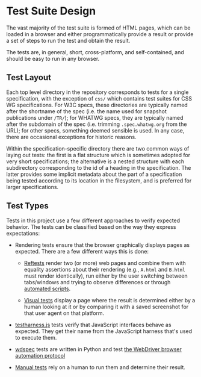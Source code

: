 # Test Suite Design

The vast majority of the test suite is formed of HTML pages, which can
be loaded in a browser and either programmatically provide a result or
provide a set of steps to run the test and obtain the result.

The tests are, in general, short, cross-platform, and self-contained,
and should be easy to run in any browser.


## Test Layout

Each top level directory in the repository corresponds to tests for a
single specification, with the exception of `css/` which contains
test suites for CSS WG specifications. For W3C specs, these directories
are typically named after the shortname of the spec (i.e. the name
used for snapshot publications under `/TR/`); for WHATWG specs, they
are typically named after the subdomain of the spec (i.e. trimming
`.spec.whatwg.org` from the URL); for other specs, something deemed
sensible is used. In any case, there are occasional exceptions for
historic reasons.

Within the specification-specific directory there are two common ways
of laying out tests: the first is a flat structure which is sometimes
adopted for very short specifications; the alternative is a nested
structure with each subdirectory corresponding to the id of a heading
in the specification. The latter provides some implicit metadata about
the part of a specification being tested according to its location in
the filesystem, and is preferred for larger specifications.


## Test Types

Tests in this project use a few different approaches to verify expected
behavior. The tests can be classified based on the way they express
expectations:

* Rendering tests ensure that the browser graphically displays pages as
  expected. There are a few different ways this is done:

  * [Reftests][] render two (or more) web pages and combine them with equality
    assertions about their rendering (e.g., `A.html` and `B.html` must render
    identically), run either by the user switching between tabs/windows and
    trying to observe differences or through [automated
    scripts][running-from-local-system].

  * [Visual tests][visual] display a page where the result is determined either
    by a human looking at it or by comparing it with a saved screenshot for
    that user agent on that platform.

* [testharness.js][] tests verify that JavaScript interfaces behave as
  expected. They get their name from the JavaScript harness that's used to
  execute them.

* [wdspec][] tests are written in Python and test [the WebDriver browser
  automation protocol](https://w3c.github.io/webdriver/)

* [Manual tests][manual] rely on a human to run them and determine their
  result.

[reftests]: writing-tests/reftests
[testharness.js]: writing-tests/testharness
[visual]: writing-tests/visual
[manual]: writing-tests/manual
[running-from-local-system]: running-tests/from-local-system
[wdspec]: writing-tests/wdspec
